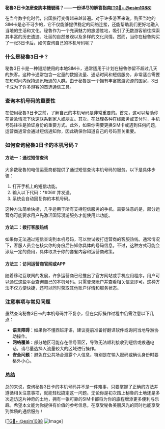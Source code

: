 **秘魯3日卡怎麽查詢本機號碼？——一份详尽的解答指南[[TG💪+ @esim1088](https://t.me/s/esim1088)]**

在当今数字化时代，出国旅行变得越来越普遍。对于许多游客来说，购买当地的SIM卡是必不可少的，它不仅能够提供稳定的网络连接，还能帮助我们更好地融入当地的生活和文化。秘魯作为一个充满魅力的旅游胜地，吸引了无数游客前往探索其丰富的历史遗迹、壮丽的自然景观以及多样的文化风情。然而，当你在秘魯购买了一张3日卡后，如何查询自己的本机号码呢？

### 什么是秘魯3日卡？

秘魯3日卡是一种短期使用的本地SIM卡，通常适用于计划在秘魯停留不超过几天的旅客。这种卡通常包含一定量的数据流量、通话时间和短信服务，非常适合需要在短时间内保持通讯畅通的人群。由于秘魯是一个拥有丰富旅游资源的国家，3日卡成为了许多游客的首选通信工具。

### 查询本机号码的重要性

在使用秘魯3日卡之前，了解自己的本机号码是非常重要的。首先，这可以帮助你在紧急情况下快速联系到家人或朋友。其次，在处理各种在线服务或支付时，手机号码往往是验证身份的重要方式。此外，如果你需要更换SIM卡或遇到任何问题，运营商通常会通过短信通知你，因此确保你知道自己的号码至关重要。

### 如何查询秘魯3日卡的本机号码？

#### 方法一：通过短信查询

大多数秘魯的电信运营商都提供了通过短信查询本机号码的服务。以下是具体步骤：

1. 打开手机上的短信功能。
2. 输入以下代码：*#06# 并发送。
3. 系统会自动回复你的本机号码。

这种方法简单快捷，几乎适用于所有支持短信服务的手机。需要注意的是，部分运营商可能要求用户先激活国际漫游服务才能使用此功能。

#### 方法二：拨打客服热线

如果你无法通过短信查询到本机号码，可以尝试拨打运营商的客服热线。通常情况下，客服人员会在核实你的身份后告知你具体的号码信息。不过，这种方式可能会涉及一定的费用，具体取决于你的套餐内容和运营商政策。

#### 方法三：访问运营商官网或APP

随着移动互联网的发展，许多运营商已经推出了官方网站或手机应用程序，用户可以通过这些平台查询自己的本机号码。只需登录账户并查看相关信息即可。这种方法不仅方便快捷，还可以同时获取其他账户详情和服务状态。

### 注意事项与常见问题

虽然查询秘魯3日卡的本机号码并不复杂，但在实际操作过程中仍需注意以下几点：

- **语言障碍**：如果你不懂西班牙语，建议提前准备好翻译软件或询问当地导游协助操作。
- **网络覆盖**：部分地区可能存在信号盲区，导致无法顺利接收到短信或拨通电话，请尽量选择人流量较大的区域进行操作。
- **安全问题**：避免在公共场合泄露个人信息，特别是在输入密码或确认身份时要格外小心。

### 总结

总的来说，查询秘魯3日卡的本机号码并不是一件难事，只要掌握了正确的方法并遵循相关注意事项，就能轻松搞定这一问题。无论你是初次踏上秘魯的土地还是多次造访这片神奇的土地，拥有一张可靠的SIM卡都将为你的旅程增添更多便利与乐趣。希望本文能为你提供有价值的参考信息，在享受秘魯美丽风光的同时也能享受到优质的通信服务！

[[TG💪+ @esim1088](https://t.me/s/esim1088) ![Image](https://i.postimg.cc/4NQfJmqS/Snipaste-2025-05-13-00-14-12.png)]